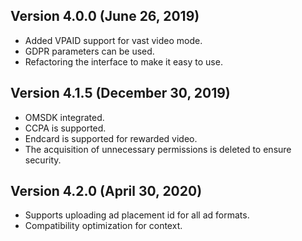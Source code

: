 ## Version 4.0.0 (June 26, 2019)
  - Added VPAID support for vast video mode.
  - GDPR parameters can be used.
  - Refactoring the interface to make it easy to use.

## Version 4.1.5 (December 30, 2019)
  - OMSDK integrated.
  - CCPA is supported.
  - Endcard is supported for rewarded video.
  - The acquisition of unnecessary permissions is deleted to ensure security.

## Version 4.2.0 (April 30, 2020)
  - Supports uploading ad placement id for all ad formats.
  - Compatibility optimization for context.
